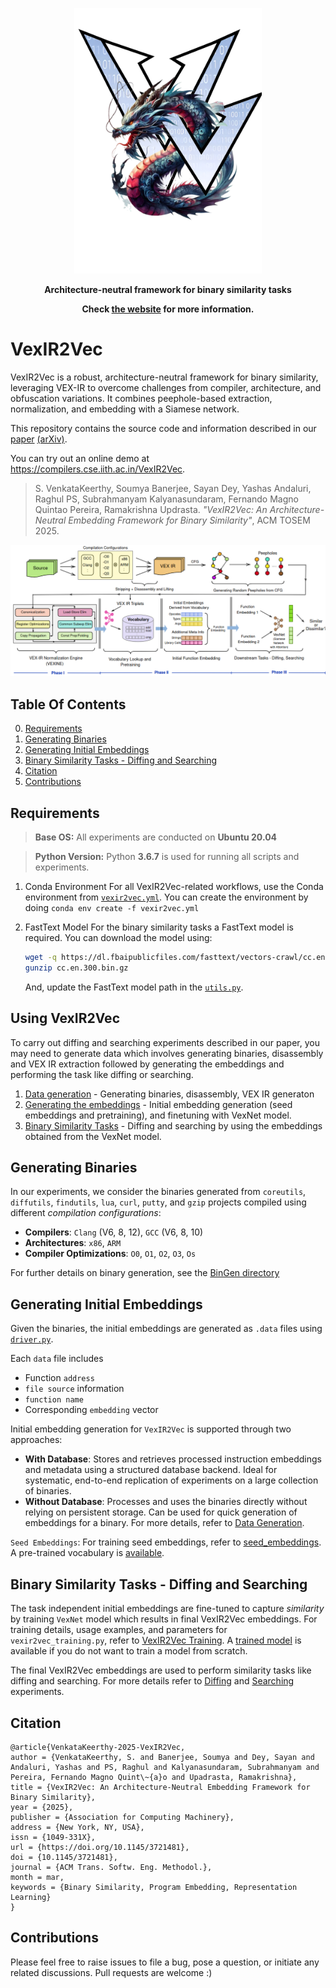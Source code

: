<p align="center">
  <img src="https://github.com/IITH-Compilers/VexIR2Vec/blob/main/images/VexIR2Vec_Logo.png" alt="VexIR2Vec" width="300"/>
</p>

<p align="center">
  <b>Architecture-neutral framework for binary similarity tasks</b>
</p>

<p align="center">
  <b>
    Check <a href="https://project.iith.ac.in/VexIR2Vec/">the website</a> for more information.
  </b>
</p>

# VexIR2Vec

VexIR2Vec is a robust, architecture-neutral framework for binary similarity, leveraging VEX-IR to overcome challenges from compiler, architecture, and obfuscation variations. It combines peephole-based extraction, normalization, and embedding with a Siamese network.

This repository contains the source code and information described in our [paper](https://dl.acm.org/doi/10.1145/3721481) [(arXiv)](https://arxiv.org/pdf/2312.00507).

You can try out an online demo at https://compilers.cse.iith.ac.in/VexIR2Vec.

> S. VenkataKeerthy, Soumya Banerjee, Sayan Dey, Yashas Andaluri, Raghul PS, Subrahmanyam Kalyanasundaram, Fernando Magno Quintao Pereira, Ramakrishna Updrasta. _"VexIR2Vec: An Architecture-Neutral Embedding Framework for Binary Similarity"_, ACM TOSEM 2025.


<p align="center">
  <img src="images/vexir2vec_overview.png" alt="VexIR2Vec Overview" style="max-width: 100%; height: auto;"/>
</p>


## Table Of Contents
0. [Requirements](#requirements)
1. [Generating Binaries](#generating-binaries)
2. [Generating Initial Embeddings](#generating-initial-embeddings)
3. [Binary Similarity Tasks - Diffing and Searching](#binary-similarity-tasks---diffing-and-searching)
4. [Citation](#citation)
5. [Contributions](#contributions)

## Requirements

> **Base OS:**
> All experiments are conducted on **Ubuntu 20.04**

> **Python Version:**
> Python **3.6.7** is used for running all scripts and experiments.

1. Conda Environment
    For all VexIR2Vec-related workflows, use the Conda environment from [`vexir2vec.yml`](./vexir2vec.yml).
    You can create the environment by doing `conda env create -f vexir2vec.yml`

2. FastText Model
    For the binary similarity tasks a FastText model is required. You can download the model using:
    ```bash
    wget -q https://dl.fbaipublicfiles.com/fasttext/vectors-crawl/cc.en.300.bin.gz -O cc.en.300.bin.gz
    gunzip cc.en.300.bin.gz
    ```

    And, update the FastText model path in the [`utils.py`](./embeddings/vexNet/utils.py#L59).

## Using VexIR2Vec

To carry out diffing and searching experiments described in our paper, you may need to generate data which
involves generating binaries, disassembly and VEX IR extraction followed by generating the embeddings and performing the
task like diffing or searching.

1. [Data generation](#generating-binaries) - Generating binaries, disassembly, VEX IR generaton
2. [Generating the embeddings](#generating-initial-embeddings) - Initial embedding generation (seed embeddings and pretraining), and finetuning with VexNet model.
3. [Binary Similarity Tasks](#binary-similarity-tasks---diffing-and-searching) - Diffing and searching by using the embeddings obtained from the VexNet model.

## Generating Binaries
In our experiments, we consider the binaries generated from `coreutils`, `diffutils`, `findutils`, `lua`, `curl`, `putty`, and
`gzip` projects compiled using different _compilation configurations_:
  - **Compilers**: `Clang` (V6, 8, 12), `GCC` (V6, 8, 10)
  - **Architectures**: `x86`, `ARM`
  - **Compiler Optimizations**: `O0`, `O1`, `O2`, `O3`, `Os`

For further details on binary generation, see the [BinGen directory](./embeddings/BinGen)

## Generating Initial Embeddings
Given the binaries, the initial embeddings are generated as `.data` files using [`driver.py`](./embeddings/pre-training/driver.py).

Each `data` file includes
  - Function `address`
  - `file source` information
  - `function name`
  - Corresponding `embedding` vector

Initial embedding generation for `VexIR2Vec` is supported through two approaches:
- **With Database**: Stores and retrieves processed instruction embeddings and metadata using a structured database backend.
  Ideal for systematic, end-to-end replication of experiments on a large collection of binaries.
- **Without Database**: Processes and uses the binaries directly without relying on persistent storage. Can be used for quick
  generation of embeddings for a binary.
For more details, refer to [Data Generation](./embeddings/pre-training).

`Seed Embeddings`: For training seed embeddings, refer to [seed_embeddings](./vocabulary/seed_embeddings). A pre-trained vocabulary
is [available](./vocabulary/seedEmbedding.txt).

## Binary Similarity Tasks - Diffing and Searching

The task independent initial embeddings are fine-tuned to capture _similarity_ by training `VexNet` model which results in final VexIR2Vec embeddings.
For training details, usage examples, and parameters for `vexir2vec_training.py`, refer to [VexIR2Vec Training](./embeddings/vexNet). A
[trained model](./embeddings/vexNet/vexir2vec.model) is available if you do not want to train a model from scratch.

The final VexIR2Vec embeddings are used to perform similarity tasks like diffing and searching. For more details refer to [Diffing](./experiments/diffing)
and [Searching](./experiments/searching) experiments.


## Citation
```
@article{VenkataKeerthy-2025-VexIR2Vec,
author = {VenkataKeerthy, S. and Banerjee, Soumya and Dey, Sayan and Andaluri, Yashas and PS, Raghul and Kalyanasundaram, Subrahmanyam and Pereira, Fernando Magno Quint\~{a}o and Upadrasta, Ramakrishna},
title = {VexIR2Vec: An Architecture-Neutral Embedding Framework for Binary Similarity},
year = {2025},
publisher = {Association for Computing Machinery},
address = {New York, NY, USA},
issn = {1049-331X},
url = {https://doi.org/10.1145/3721481},
doi = {10.1145/3721481},
journal = {ACM Trans. Softw. Eng. Methodol.},
month = mar,
keywords = {Binary Similarity, Program Embedding, Representation Learning}
}
```
## Contributions
Please feel free to raise issues to file a bug, pose a question, or initiate any related discussions. Pull requests are welcome :)
